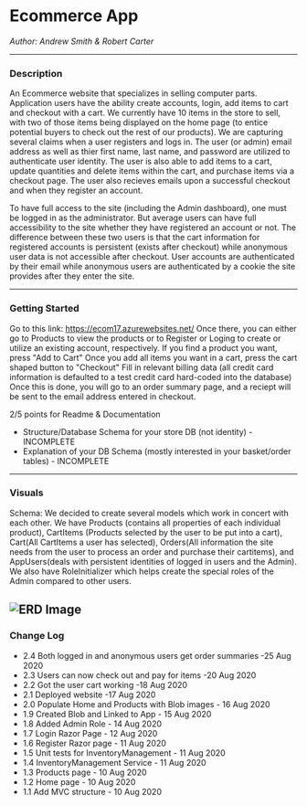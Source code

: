 # Ecommerce App

*Author: Andrew Smith & Robert Carter*

---

### Description

An Ecommerce website that specializes in selling computer parts. Application users have the 
ability create accounts, login, add items to cart and checkout with a cart. We currently have 10 items in the store to sell, with
two of those items being displayed on the home page (to entice potential buyers to check out the rest of our products).
We are capturing several claims when a user registers and logs in. The user (or admin) email address as well as thier first name, last name, 
and password are utilized to authenticate user identity. The user is also able to add items to a cart, update quantities and delete items within the cart,
and purchase items via a checkout page. The user also recieves emails upon a successful checkout and when they register an account.

To have full access to the site (including the Admin dashboard), one must be logged in as the administrator. But average users can
have full accessibility to the site whether they have registered an account or not. The difference between these two users is that the cart
information for registered accounts is persistent (exists after checkout) while anonymous user data is not accessible after checkout.
User accounts are authenticated by their email while anonymous users are authenticated by a cookie the site provides after they enter the site.

---

### Getting Started

Go to this link: https://ecom17.azurewebsites.net/
Once there, you can either go to Products to view the products or to Register or Loging to create or utilize an existing account, respectively.
If you find a product you want, press "Add to Cart"
Once you add all items you want in a cart, press the cart shaped button to "Checkout"
Fill in relevant billing data (all credit card information is defaulted to a test credit card hard-coded into the database)
Once this is done, you will go to an order summary page, and a reciept will be sent to the email address entered in checkout.

2/5 points for Readme & Documentation
* Structure/Database Schema for your store DB (not identity) - INCOMPLETE
* Explanation of your DB Schema (mostly interested in your basket/order tables) - INCOMPLETE

---

### Visuals

Schema: We decided to create several models which work in concert with each other. We have Products (contains all properties of each individual product),
CartItems (Products selected by the user to be put into a cart), Cart(All CartItems a user has selected), Orders(All information the site needs from the user 
to process an order and purchase their cartitems), and AppUsers(deals with persistent identities of logged in users and the Admin). 
We also have RoleInitializer which helps create the special roles of the Admin compared to other users.

![ERD Image](./assets/ERD.png)
---

### Change Log

- 2.4 Both logged in and anonymous users get order summaries -25 Aug 2020
- 2.3 Users can now check out and pay for items -20 Aug 2020
- 2.2 Got the user cart working -18 Aug 2020
- 2.1 Deployed website -17 Aug 2020
- 2.0 Populate Home and Products with Blob images - 16 Aug 2020
- 1.9 Created Blob and Linked to App - 15 Aug 2020
- 1.8 Added Admin Role - 14 Aug 2020
- 1.7 Login Razor Page - 12 Aug 2020
- 1.6 Register Razor page - 11 Aug 2020
- 1.5 Unit tests for InventoryManagement - 11 Aug 2020
- 1.4 InventoryManagement Service - 11 Aug 2020
- 1.3 Products page - 10 Aug 2020
- 1.2 Home page - 10 Aug 2020
- 1.1 Add MVC structure - 10 Aug 2020
